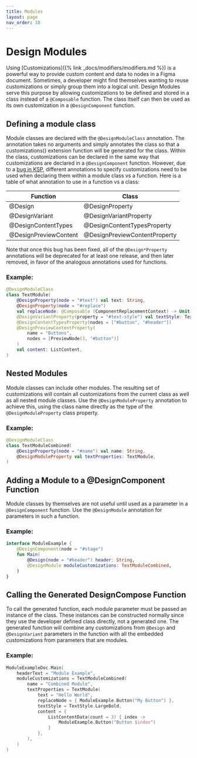 ```yaml
---
title: Modules
layout: page
nav_order: 10
---
```


# Design Modules
Using [Customizations]({% link _docs/modifiers/modifiers.md %}) is a powerful way to provide custom content and data to nodes in a Figma document. Sometimes, a developer might find themselves wanting to reuse customizations or simply group them into a logical unit. Design Modules serve this purpose by allowing customizations to be defined and stored in a class instead of a `@Composable` function. The class itself can then be used as its own customization in a `@DesignComponent` function.

## Defining a module class
Module classes are declared with the `@DesignModuleClass` annotation. The annotation takes no arguments and simply annotates the class so that a customizations() extension function will be generated for the class. Within the class, customizations can be declared in the same way that customizations are declared in a `@DesignComponent` function. However, due to a [bug in KSP][1], different annotations to specify customizations need to be used when declaring them within a module class vs a function. Here is a table of what annotation to use in a function vs a class:

| Function              | Class                         |
| --------------------- | ----------------------------- |
| @Design               | @DesignProperty               |
| @DesignVariant        | @DesignVariantProperty        |
| @DesignContentTypes   | @DesignContentTypesProperty   |
| @DesignPreviewContent | @DesignPreviewContentProperty |

Note that once this bug has been fixed, all of the `@Design*Property` annotations will be deprecated for at least one release, and then later removed, in favor of the analogous annotations used for functions.

### Example:
```kotlin
@DesignModuleClass
class TextModule(
    @DesignProperty(node = "#text") val text: String,
    @DesignProperty(node = "#replace")
    val replaceNode: @Composable (ComponentReplacementContext) -> Unit,
    @DesignVariantProperty(property = "#text-style") val textStyle: TextStyle,
    @DesignContentTypesProperty(nodes = ["#button", "#header"])
    @DesignPreviewContentProperty(
        name = "Buttons",
        nodes = [PreviewNode(3, "#button")]
    )
    val content: ListContent,
)
```

## Nested Modules
Module classes can include other modules. The resulting set of customizations will contain all customizations from the current class as well as all nested module classes. Use the `@DesignModuleProperty` annotation to achieve this, using the class name directly as the type of the `@DesignModuleProperty` class property.

### Example:
```kotlin
@DesignModuleClass
class TextModuleCombined(
    @DesignProperty(node = "#name") val name: String,
    @DesignModuleProperty val textProperties: TextModule,
)
```

## Adding a Module to a @DesignComponent Function
Module classes by themselves are not useful until used as a parameter in a `@DesignComponent` function. Use the `@DesignModule` annotation for parameters in such a function. 

### Example:
```kotlin
interface ModuleExample {
    @DesignComponent(node = "#stage")
    fun Main(
        @Design(node = "#header") header: String,
        @DesignModule moduleCustomizations: TextModuleCombined,
    )
}
```

## Calling the Generated DesignCompose Function
To call the generated function, each module parameter must be passed an instance of the class. These instances can be constructed normally since they use the developer defined class directly, not a generated one. The generated function will combine any customizations from `@Design` and `@DesignVariant` parameters in the function with all the embedded customizations from parameters that are modules.

### Example:
```kotlin
ModuleExampleDoc.Main(
    headerText = "Module Example",
    moduleCustomizations = TextModuleCombined(
        name = "Combined Module",
        textProperties = TextModule(
            text = "Hello World",
            replaceNode = { ModuleExample.Button("My Button") },
            textStyle = TextStyle.LargeBold,
            content = {
                ListContentData(count = 3) { index ->
                    ModuleExample.Button("Button $index")
                }
            },
        ),
    )
)
```

[1]: https://github.com/google/ksp/issues/1812